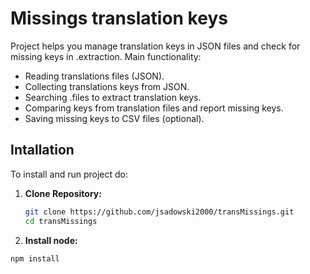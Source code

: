 # Missings translation keys

Project helps you manage translation keys in JSON files and check for missing keys in .extraction. Main functionality:

- Reading translations files  (JSON).
- Collecting translations keys from JSON.
- Searching .files to extract translation keys.
- Comparing  keys from translation files and report missing keys.
- Saving missing keys to CSV files (optional).

## Intallation

To install and run project do:

1. **Clone Repository:**

   ```bash
   git clone https://github.com/jsadowski2000/transMissings.git
   cd transMissings
   ```

2. **Install node:**

```bash
npm install
```
